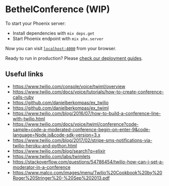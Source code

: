 # BethelConference (WIP)

To start your Phoenix server:

- Install dependencies with `mix deps.get`
- Start Phoenix endpoint with `mix phx.server`

Now you can visit [`localhost:4000`](http://localhost:4000) from your browser.

Ready to run in production? Please [check our deployment guides](https://hexdocs.pm/phoenix/deployment.html).

## Useful links

- https://www.twilio.com/console/voice/twiml/overview
- https://www.twilio.com/docs/voice/tutorials/how-to-create-conference-calls-ruby
- https://github.com/danielberkompas/ex_twilio
- https://github.com/danielberkompas/ex_twiml
- https://www.twilio.com/blog/2016/07/how-to-build-a-conference-line-with-twilio.html
- https://www.twilio.com/docs/voice/twiml/conference?code-sample=code-a-moderated-conference-begin-on-enter-9&code-language=Node.js&code-sdk-version=3.x
- https://www.twilio.com/blog/2017/02/stripe-sms-notifications-via-twilio-heroku-and-python.html
- https://www.twilio.com/blog/search?q=elixir
- https://www.twilio.com/labs/twimlets
- https://stackoverflow.com/questions/54786454/twilio-how-can-i-set-a-moderator-in-a-conference
- https://www.malco.com/images/menu/Twilio%20Cookbook%20by%20Roger%20Stringer%20-%20Sep%202013.pdf
